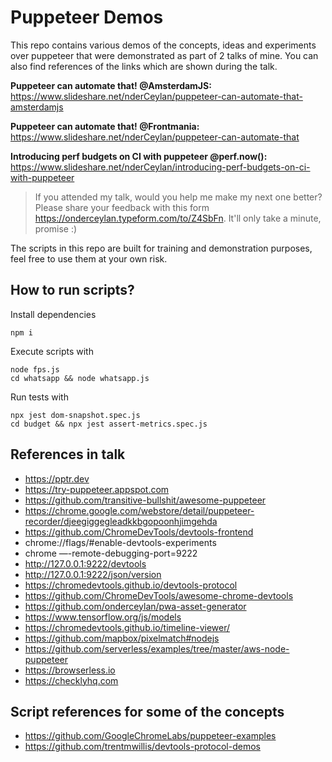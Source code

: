 # Puppeteer Demos

This repo contains various demos of the concepts, ideas and experiments over puppeteer that were demonstrated as part of 2 talks of mine. You can also find references of the links which are shown during the talk.

**Puppeteer can automate that! @AmsterdamJS:** https://www.slideshare.net/nderCeylan/puppeteer-can-automate-that-amsterdamjs

**Puppeteer can automate that! @Frontmania:** https://www.slideshare.net/nderCeylan/puppeteer-can-automate-that

**Introducing perf budgets on CI with puppeteer @perf.now():** https://www.slideshare.net/nderCeylan/introducing-perf-budgets-on-ci-with-puppeteer

> If you attended my talk, would you help me make my next one better? Please share your feedback with this form https://onderceylan.typeform.com/to/Z4SbFn. It'll only take a minute, promise :)

The scripts in this repo are built for training and demonstration purposes, feel free to use them at your own risk.

## How to run scripts?

Install dependencies
```
npm i
```

Execute scripts with
```
node fps.js
cd whatsapp && node whatsapp.js
```

Run tests with
```
npx jest dom-snapshot.spec.js
cd budget && npx jest assert-metrics.spec.js
```

## References in talk 

* https://pptr.dev
* https://try-puppeteer.appspot.com
* https://github.com/transitive-bullshit/awesome-puppeteer
* https://chrome.google.com/webstore/detail/puppeteer-recorder/djeegiggegleadkkbgopoonhjimgehda
* https://github.com/ChromeDevTools/devtools-frontend
* chrome://flags/#enable-devtools-experiments
* chrome —-remote-debugging-port=9222
* http://127.0.0.1:9222/devtools
* http://127.0.0.1:9222/json/version
* https://chromedevtools.github.io/devtools-protocol
* https://github.com/ChromeDevTools/awesome-chrome-devtools
* https://github.com/onderceylan/pwa-asset-generator
* https://www.tensorflow.org/js/models
* https://chromedevtools.github.io/timeline-viewer/
* https://github.com/mapbox/pixelmatch#nodejs
* https://github.com/serverless/examples/tree/master/aws-node-puppeteer
* https://browserless.io
* https://checklyhq.com

## Script references for some of the concepts
* https://github.com/GoogleChromeLabs/puppeteer-examples
* https://github.com/trentmwillis/devtools-protocol-demos

